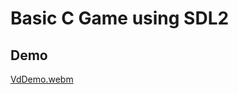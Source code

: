 # Basic C Game using SDL2

## Demo

[VdDemo.webm](https://user-images.githubusercontent.com/95720632/232205562-eaf1ae5a-5d43-48ca-8823-c53247d1bbd2.webm)
